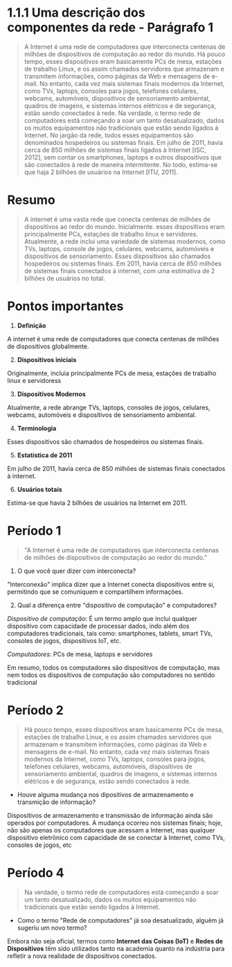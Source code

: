 # 1.1.1 Uma descrição dos componentes da rede - Parágrafo 1

> A Internet é uma rede de computadores que interconecta centenas de milhões de dispositivos de computação ao redor do mundo. Há pouco tempo, esses dispositivos eram basicamente PCs de mesa, estações de trabalho Linux, e os assim chamados servidores que armazenam e transmitem informações, como páginas da Web e mensagens de e-mail. No entanto, cada vez mais sistemas finais modernos da Internet, como TVs, laptops, consoles para jogos, telefones celulares, webcams, automóveis, dispositivos de sensoriamento ambiental, quadros de imagens, e sistemas internos elétricos e de segurança, estão sendo conectados à rede. Na verdade, o termo rede de computadores está começando a soar um tanto desatualizado, dados os muitos equipamentos não tradicionais que estão sendo ligados à Internet. No jargão da rede, todos esses equipamentos são denominados hospedeiros ou sistemas finais. Em julho de 2011, havia cerca de 850 milhões de sistemas finais ligados à Internet [ISC, 2012], sem contar os smartphones, laptops e outros dispositivos que são conectados à rede de maneira intermitente. No todo, estima-se que haja 2 bilhões de usuários na Internet [ITU, 2011].

# Resumo

> A internet é uma vasta rede que conecta centenas de milhões de dispositivos ao redor do mundo. Inicialmente. esses dispositivos eram principalmente PCs, estações de trabalho linux e servidores. Atualmente, a rede inclui uma variedade de sistemas modernos, como TVs, laptops, console de jogos, celulares, webcams, automóveis e dispositivos de sensoriamento. Esses dispositivos são chamados hospedeiros ou sistemas finais. Em 2011, havia cerca de 850 milhões de sistemas finais conectados à internet, com uma estimativa de 2 bilhões de usuários no total.

# Pontos importantes

1. **Definição**

A internet é uma rede de computadores que conecta centenas de milhões de dispositivos globalmente.

2. **Dispositivos iniciais**
   
Originalmente, incluia principalmente PCs de mesa, estações de trabalho linux e servidoress   

3. **Dispositivos Modernos** 

Atualmente, a rede abrange TVs, laptops, consoles de jogos, celulares, webcams, automóveis e dispositivos de sensoriamento ambiental.

4. **Terminologia**

Esses dispositivos são chamados de hospedeiros ou sistemas finais.

5. **Estatística de 2011**

Em julho de 2011, havia cerca de 850 milhões de sistemas finais conectados à internet.
   
6. **Usuários totais**

Estima-se que havia 2 bilhões de usuários na Internet em 2011.


# Período 1

> "A Internet é uma rede de computadores que interconecta centenas de milhões de dispositivos de computação ao redor do mundo."

1. O que você quer dizer com interconecta?
  
"Interconexão" implica dizer que a Internet conecta dispositivos entre si, permitindo que se comuniquem e compartilhem informações.

2. Qual a diferença entre "dispositivo de computação" e computadores?
   
*Dispositivo de computação*: É um termo amplo que inclui qualquer dispositivo com capacidade de processar dados, indo além dos computadores tradicionais, tais como: smartphones, tablets, smart TVs, consoles de jogos, dispositivos IoT, etc.

*Computadores*: PCs de mesa, laptops e servidores

Em resumo, todos os computadores são dispositivos de computação, mas nem todos os dispositivos de computação são computadores no sentido tradicional

# Período 2

> Há pouco tempo, esses dispositivos eram basicamente PCs de mesa, estações de trabalho Linux, e os assim chamados servidores que armazenam e transmitem informações, como páginas da Web e mensagens de e-mail. No entanto, cada vez mais sistemas finais modernos da Internet, como TVs, laptops, consoles para jogos, telefones celulares, webcams, automóveis, dispositivos de sensoriamento ambiental, quadros de imagens, e sistemas internos elétricos e de segurança, estão sendo conectados à rede.

* Houve alguma mudança nos dipositivos de armazenamento e transmição de informação?

Dispositivos de armazenamento e transmissão de informação ainda são operados por computadores. A mudança ocorreu nos sistemas finais; hoje, não são apenas os computadores que acessam a Internet, mas qualquer dispositivo eletrônico com capacidade de se conectar à Internet, como TVs, consoles de jogos, etc

# Período 4

> Na verdade, o termo rede de computadores está começando a soar um tanto desatualizado, dados os muitos equipamentos não tradicionais que estão sendo ligados à Internet.

* Como o termo "Rede de computadores" já soa desatualizado, alguém já sugeriu um novo termo?

Embora não seja oficial, termos como **Internet das Coisas (IoT)** e **Redes de Dispositivos** têm sido utilizados tanto na academia quanto na indústria para refletir a nova realidade de dispositivos conectados.